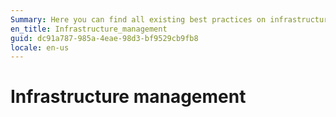 ```yaml
---
Summary: Here you can find all existing best practices on infrastructure management.
en_title: Infrastructure_management
guid: dc91a787-985a-4eae-98d3-bf9529cb9fb8
locale: en-us
---
```

# Infrastructure management

